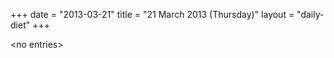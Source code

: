 +++
date = "2013-03-21"
title = "21 March 2013 (Thursday)"
layout = "daily-diet"
+++


\<no entries\>
